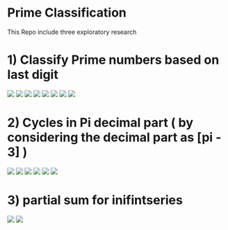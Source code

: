 # Prime Classification

This Repo include three exploratory research 

# 1) Classify Prime numbers based on last digit 

<img src="Screenshot/Screenshot 2024-02-05 005053.png" />
<img src="Screenshot/Screenshot 2024-02-05 005144.png" />
<img src="Screenshot/Screenshot 2024-02-05 005209.png" />
<img src="Screenshot/Screenshot 2024-02-05 005227.png" />
<img src="Screenshot/Screenshot 2024-02-05 005321.png" />
<img src="Screenshot/Screenshot 2024-02-05 005339.png" />
<img src="Screenshot/Screenshot 2024-02-05 005400.png" />
<img src="Screenshot/Screenshot 2024-02-05 005548.png" />


# 2) Cycles in Pi decimal part ( by considering the decimal part as [pi - 3] ) 

<img src="Screenshot/Screenshot 2024-02-05 010232.png" />
<img src="Screenshot/Screenshot 2024-02-05 010339.png" />
<img src="Screenshot/Screenshot 2024-02-05 010447.png" />
<img src="Screenshot/Screenshot 2024-02-05 010516.png" />
<img src="Screenshot/Screenshot 2024-02-05 010552.png" />
<img src="Screenshot/Screenshot 2024-02-05 010617.png" />


# 3) partial sum for inifintseries 

<img src="Screenshot/Screenshot 2024-02-05 005823.png" />
<img src="Screenshot/Screenshot 2024-02-05 005921.png" />
